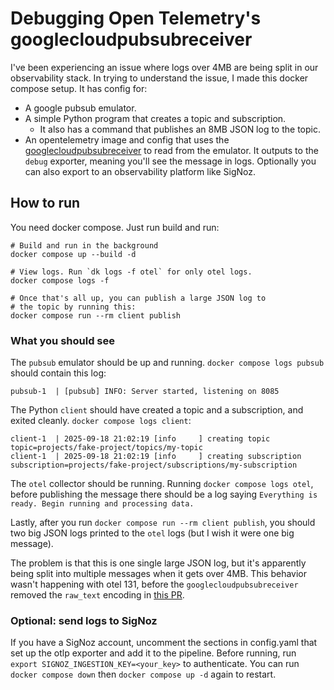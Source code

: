 # Debugging Open Telemetry's googlecloudpubsubreceiver

I've been experiencing an issue where logs over 4MB are being split in our
observability stack. In trying to understand the issue, I made this
docker compose setup. It has config for:

- A google pubsub emulator.
- A simple Python program that creates a topic and subscription.
  - It also has a command that publishes an 8MB JSON log to the topic.
- An opentelemetry image and config that uses the [googlecloudpubsubreceiver](https://github.com/open-telemetry/opentelemetry-collector-contrib/tree/main/receiver/googlecloudpubsubreceiver)
  to read from the emulator. It outputs to the `debug` exporter,
  meaning you'll see the message in logs. Optionally you can also
  export to an observability platform like SigNoz.

## How to run

You need docker compose. Just run build and run:

```
# Build and run in the background
docker compose up --build -d

# View logs. Run `dk logs -f otel` for only otel logs.
docker compose logs -f

# Once that's all up, you can publish a large JSON log to
# the topic by running this:
docker compose run --rm client publish
```

### What you should see

The `pubsub` emulator should be up and running. `docker compose logs pubsub`
should contain this log:

```
pubsub-1  | [pubsub] INFO: Server started, listening on 8085
```

The Python `client` should have created a topic and a subscription, and exited
cleanly. `docker compose logs client`:

```
client-1  | 2025-09-18 21:02:19 [info     ] creating topic                 topic=projects/fake-project/topics/my-topic
client-1  | 2025-09-18 21:02:19 [info     ] creating subscription          subscription=projects/fake-project/subscriptions/my-subscription
```

The `otel` collector should be running. Running `docker compose logs otel`,
before publishing the message there should be a log saying
`Everything is ready. Begin running and processing data.`

Lastly, after you run `docker compose run --rm client publish`, 
you should two big JSON logs printed to the `otel` logs (but I wish it were one big message).

The problem is that this is one single large JSON log, but it's apparently being split into
multiple messages when it gets over 4MB. This behavior wasn't happening with
otel 131, before the `googlecloudpubsubreceiver` removed the `raw_text` encoding
in [this PR](https://github.com/open-telemetry/opentelemetry-collector-contrib/pull/41813).

### Optional: send logs to SigNoz

If you have a SigNoz account, uncomment the sections in config.yaml
that set up the otlp exporter and add it to the pipeline.
Before running, run `export SIGNOZ_INGESTION_KEY=<your_key>`
to authenticate. You can run `docker compose down` then `docker compose up -d`
again to restart.
